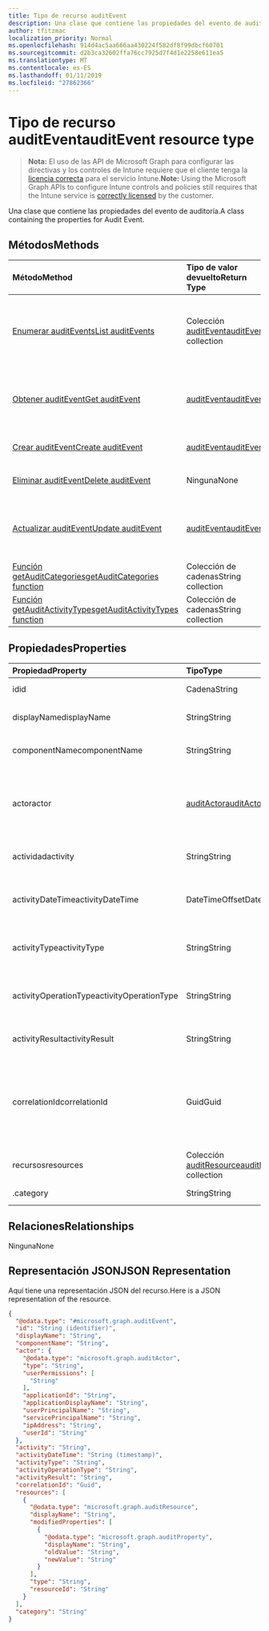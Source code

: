 ```yaml
---
title: Tipo de recurso auditEvent
description: Una clase que contiene las propiedades del evento de auditoría.
author: tfitzmac
localization_priority: Normal
ms.openlocfilehash: 914d4ac5aa666aa430224f582df8f99dbcf60701
ms.sourcegitcommit: d2b3ca32602ffa76cc7925d7f4d1e2258e611ea5
ms.translationtype: MT
ms.contentlocale: es-ES
ms.lasthandoff: 01/11/2019
ms.locfileid: "27862366"
---
```

# <a name="auditevent-resource-type"></a><span data-ttu-id="16766-103">Tipo de recurso auditEvent</span><span class="sxs-lookup"><span data-stu-id="16766-103">auditEvent resource type</span></span>

> <span data-ttu-id="16766-104">**Nota:** El uso de las API de Microsoft Graph para configurar las directivas y los controles de Intune requiere que el cliente tenga la [licencia correcta](https://go.microsoft.com/fwlink/?linkid=839381) para el servicio Intune.</span><span class="sxs-lookup"><span data-stu-id="16766-104">**Note:** Using the Microsoft Graph APIs to configure Intune controls and policies still requires that the Intune service is [correctly licensed](https://go.microsoft.com/fwlink/?linkid=839381) by the customer.</span></span>

<span data-ttu-id="16766-105">Una clase que contiene las propiedades del evento de auditoría.</span><span class="sxs-lookup"><span data-stu-id="16766-105">A class containing the properties for Audit Event.</span></span>
## <a name="methods"></a><span data-ttu-id="16766-106">Métodos</span><span class="sxs-lookup"><span data-stu-id="16766-106">Methods</span></span>
|<span data-ttu-id="16766-107">Método</span><span class="sxs-lookup"><span data-stu-id="16766-107">Method</span></span>|<span data-ttu-id="16766-108">Tipo de valor devuelto</span><span class="sxs-lookup"><span data-stu-id="16766-108">Return Type</span></span>|<span data-ttu-id="16766-109">Descripción</span><span class="sxs-lookup"><span data-stu-id="16766-109">Description</span></span>|
|:---|:---|:---|
|[<span data-ttu-id="16766-110">Enumerar auditEvents</span><span class="sxs-lookup"><span data-stu-id="16766-110">List auditEvents</span></span>](../api/intune-auditing-auditevent-list.md)|<span data-ttu-id="16766-111">Colección [auditEvent](../resources/intune-auditing-auditevent.md)</span><span class="sxs-lookup"><span data-stu-id="16766-111">[auditEvent](../resources/intune-auditing-auditevent.md) collection</span></span>|<span data-ttu-id="16766-112">Enumere las propiedades y las relaciones de los objetos [auditEvent](../resources/intune-auditing-auditevent.md).</span><span class="sxs-lookup"><span data-stu-id="16766-112">List properties and relationships of the [auditEvent](../resources/intune-auditing-auditevent.md) objects.</span></span>|
|[<span data-ttu-id="16766-113">Obtener auditEvent</span><span class="sxs-lookup"><span data-stu-id="16766-113">Get auditEvent</span></span>](../api/intune-auditing-auditevent-get.md)|[<span data-ttu-id="16766-114">auditEvent</span><span class="sxs-lookup"><span data-stu-id="16766-114">auditEvent</span></span>](../resources/intune-auditing-auditevent.md)|<span data-ttu-id="16766-115">Lea las propiedades y las relaciones del objeto [auditEvent](../resources/intune-auditing-auditevent.md).</span><span class="sxs-lookup"><span data-stu-id="16766-115">Read properties and relationships of the [auditEvent](../resources/intune-auditing-auditevent.md) object.</span></span>|
|[<span data-ttu-id="16766-116">Crear auditEvent</span><span class="sxs-lookup"><span data-stu-id="16766-116">Create auditEvent</span></span>](../api/intune-auditing-auditevent-create.md)|[<span data-ttu-id="16766-117">auditEvent</span><span class="sxs-lookup"><span data-stu-id="16766-117">auditEvent</span></span>](../resources/intune-auditing-auditevent.md)|<span data-ttu-id="16766-118">Cree un objeto [auditEvent](../resources/intune-auditing-auditevent.md).</span><span class="sxs-lookup"><span data-stu-id="16766-118">Create a new [auditEvent](../resources/intune-auditing-auditevent.md) object.</span></span>|
|[<span data-ttu-id="16766-119">Eliminar auditEvent</span><span class="sxs-lookup"><span data-stu-id="16766-119">Delete auditEvent</span></span>](../api/intune-auditing-auditevent-delete.md)|<span data-ttu-id="16766-120">Ninguna</span><span class="sxs-lookup"><span data-stu-id="16766-120">None</span></span>|<span data-ttu-id="16766-121">Elimina un [auditEvent](../resources/intune-auditing-auditevent.md).</span><span class="sxs-lookup"><span data-stu-id="16766-121">Deletes a [auditEvent](../resources/intune-auditing-auditevent.md).</span></span>|
|[<span data-ttu-id="16766-122">Actualizar auditEvent</span><span class="sxs-lookup"><span data-stu-id="16766-122">Update auditEvent</span></span>](../api/intune-auditing-auditevent-update.md)|[<span data-ttu-id="16766-123">auditEvent</span><span class="sxs-lookup"><span data-stu-id="16766-123">auditEvent</span></span>](../resources/intune-auditing-auditevent.md)|<span data-ttu-id="16766-124">Actualice las propiedades de un objeto [auditEvent](../resources/intune-auditing-auditevent.md).</span><span class="sxs-lookup"><span data-stu-id="16766-124">Update the properties of a [auditEvent](../resources/intune-auditing-auditevent.md) object.</span></span>|
|[<span data-ttu-id="16766-125">Función getAuditCategories</span><span class="sxs-lookup"><span data-stu-id="16766-125">getAuditCategories function</span></span>](../api/intune-auditing-auditevent-getauditcategories.md)|<span data-ttu-id="16766-126">Colección de cadenas</span><span class="sxs-lookup"><span data-stu-id="16766-126">String collection</span></span>|<span data-ttu-id="16766-127">Todavía no documentado</span><span class="sxs-lookup"><span data-stu-id="16766-127">Not yet documented</span></span>|
|[<span data-ttu-id="16766-128">Función getAuditActivityTypes</span><span class="sxs-lookup"><span data-stu-id="16766-128">getAuditActivityTypes function</span></span>](../api/intune-auditing-auditevent-getauditactivitytypes.md)|<span data-ttu-id="16766-129">Colección de cadenas</span><span class="sxs-lookup"><span data-stu-id="16766-129">String collection</span></span>|<span data-ttu-id="16766-130">Todavía no documentado</span><span class="sxs-lookup"><span data-stu-id="16766-130">Not yet documented</span></span>|

## <a name="properties"></a><span data-ttu-id="16766-131">Propiedades</span><span class="sxs-lookup"><span data-stu-id="16766-131">Properties</span></span>
|<span data-ttu-id="16766-132">Propiedad</span><span class="sxs-lookup"><span data-stu-id="16766-132">Property</span></span>|<span data-ttu-id="16766-133">Tipo</span><span class="sxs-lookup"><span data-stu-id="16766-133">Type</span></span>|<span data-ttu-id="16766-134">Descripción</span><span class="sxs-lookup"><span data-stu-id="16766-134">Description</span></span>|
|:---|:---|:---|
|<span data-ttu-id="16766-135">id</span><span class="sxs-lookup"><span data-stu-id="16766-135">id</span></span>|<span data-ttu-id="16766-136">Cadena</span><span class="sxs-lookup"><span data-stu-id="16766-136">String</span></span>|<span data-ttu-id="16766-137">Clave de la entidad.</span><span class="sxs-lookup"><span data-stu-id="16766-137">Key of the entity.</span></span>|
|<span data-ttu-id="16766-138">displayName</span><span class="sxs-lookup"><span data-stu-id="16766-138">displayName</span></span>|<span data-ttu-id="16766-139">String</span><span class="sxs-lookup"><span data-stu-id="16766-139">String</span></span>|<span data-ttu-id="16766-140">Nombre para mostrar del evento.</span><span class="sxs-lookup"><span data-stu-id="16766-140">Event display name.</span></span>|
|<span data-ttu-id="16766-141">componentName</span><span class="sxs-lookup"><span data-stu-id="16766-141">componentName</span></span>|<span data-ttu-id="16766-142">String</span><span class="sxs-lookup"><span data-stu-id="16766-142">String</span></span>|<span data-ttu-id="16766-143">Nombre del componente.</span><span class="sxs-lookup"><span data-stu-id="16766-143">Component name.</span></span>|
|<span data-ttu-id="16766-144">actor</span><span class="sxs-lookup"><span data-stu-id="16766-144">actor</span></span>|[<span data-ttu-id="16766-145">auditActor</span><span class="sxs-lookup"><span data-stu-id="16766-145">auditActor</span></span>](../resources/intune-auditing-auditactor.md)|<span data-ttu-id="16766-146">Usuario y aplicación de AAD que están asociados al evento de auditoría.</span><span class="sxs-lookup"><span data-stu-id="16766-146">AAD user and application that are associated with the audit event.</span></span>|
|<span data-ttu-id="16766-147">actividad</span><span class="sxs-lookup"><span data-stu-id="16766-147">activity</span></span>|<span data-ttu-id="16766-148">String</span><span class="sxs-lookup"><span data-stu-id="16766-148">String</span></span>|<span data-ttu-id="16766-149">Nombre descriptivo de la actividad.</span><span class="sxs-lookup"><span data-stu-id="16766-149">Friendly name of the activity.</span></span>|
|<span data-ttu-id="16766-150">activityDateTime</span><span class="sxs-lookup"><span data-stu-id="16766-150">activityDateTime</span></span>|<span data-ttu-id="16766-151">DateTimeOffset</span><span class="sxs-lookup"><span data-stu-id="16766-151">DateTimeOffset</span></span>|<span data-ttu-id="16766-152">La fecha y hora en UTC a la que se realizó la actividad.</span><span class="sxs-lookup"><span data-stu-id="16766-152">The date time in UTC when the activity was performed.</span></span>|
|<span data-ttu-id="16766-153">activityType</span><span class="sxs-lookup"><span data-stu-id="16766-153">activityType</span></span>|<span data-ttu-id="16766-154">String</span><span class="sxs-lookup"><span data-stu-id="16766-154">String</span></span>|<span data-ttu-id="16766-155">El tipo de actividad que se realizó.</span><span class="sxs-lookup"><span data-stu-id="16766-155">The type of activity that was being performed.</span></span>|
|<span data-ttu-id="16766-156">activityOperationType</span><span class="sxs-lookup"><span data-stu-id="16766-156">activityOperationType</span></span>|<span data-ttu-id="16766-157">String</span><span class="sxs-lookup"><span data-stu-id="16766-157">String</span></span>|<span data-ttu-id="16766-158">El tipo de operación HTTP de la actividad.</span><span class="sxs-lookup"><span data-stu-id="16766-158">The HTTP operation type of the activity.</span></span>|
|<span data-ttu-id="16766-159">activityResult</span><span class="sxs-lookup"><span data-stu-id="16766-159">activityResult</span></span>|<span data-ttu-id="16766-160">String</span><span class="sxs-lookup"><span data-stu-id="16766-160">String</span></span>|<span data-ttu-id="16766-161">El resultado de la actividad.</span><span class="sxs-lookup"><span data-stu-id="16766-161">The result of the activity.</span></span>|
|<span data-ttu-id="16766-162">correlationId</span><span class="sxs-lookup"><span data-stu-id="16766-162">correlationId</span></span>|<span data-ttu-id="16766-163">Guid</span><span class="sxs-lookup"><span data-stu-id="16766-163">Guid</span></span>|<span data-ttu-id="16766-164">El identificador de la solicitud de cliente que se usa para correlacionar las actividades dentro del sistema.</span><span class="sxs-lookup"><span data-stu-id="16766-164">The client request Id that is used to correlate activity within the system.</span></span>|
|<span data-ttu-id="16766-165">recursos</span><span class="sxs-lookup"><span data-stu-id="16766-165">resources</span></span>|<span data-ttu-id="16766-166">Colección [auditResource](../resources/intune-auditing-auditresource.md)</span><span class="sxs-lookup"><span data-stu-id="16766-166">[auditResource](../resources/intune-auditing-auditresource.md) collection</span></span>|<span data-ttu-id="16766-167">Recursos que se están modificando.</span><span class="sxs-lookup"><span data-stu-id="16766-167">Resources being modified.</span></span>|
|<span data-ttu-id="16766-168">.</span><span class="sxs-lookup"><span data-stu-id="16766-168">category</span></span>|<span data-ttu-id="16766-169">String</span><span class="sxs-lookup"><span data-stu-id="16766-169">String</span></span>|<span data-ttu-id="16766-170">Categoría de auditoría.</span><span class="sxs-lookup"><span data-stu-id="16766-170">Audit category.</span></span>|

## <a name="relationships"></a><span data-ttu-id="16766-171">Relaciones</span><span class="sxs-lookup"><span data-stu-id="16766-171">Relationships</span></span>
<span data-ttu-id="16766-172">Ninguna</span><span class="sxs-lookup"><span data-stu-id="16766-172">None</span></span>
## <a name="json-representation"></a><span data-ttu-id="16766-173">Representación JSON</span><span class="sxs-lookup"><span data-stu-id="16766-173">JSON Representation</span></span>
<span data-ttu-id="16766-174">Aquí tiene una representación JSON del recurso.</span><span class="sxs-lookup"><span data-stu-id="16766-174">Here is a JSON representation of the resource.</span></span>
<!-- {
  "blockType": "resource",
  "keyProperty": "id",
  "@odata.type": "microsoft.graph.auditEvent"
}
-->
``` json
{
  "@odata.type": "#microsoft.graph.auditEvent",
  "id": "String (identifier)",
  "displayName": "String",
  "componentName": "String",
  "actor": {
    "@odata.type": "microsoft.graph.auditActor",
    "type": "String",
    "userPermissions": [
      "String"
    ],
    "applicationId": "String",
    "applicationDisplayName": "String",
    "userPrincipalName": "String",
    "servicePrincipalName": "String",
    "ipAddress": "String",
    "userId": "String"
  },
  "activity": "String",
  "activityDateTime": "String (timestamp)",
  "activityType": "String",
  "activityOperationType": "String",
  "activityResult": "String",
  "correlationId": "Guid",
  "resources": [
    {
      "@odata.type": "microsoft.graph.auditResource",
      "displayName": "String",
      "modifiedProperties": [
        {
          "@odata.type": "microsoft.graph.auditProperty",
          "displayName": "String",
          "oldValue": "String",
          "newValue": "String"
        }
      ],
      "type": "String",
      "resourceId": "String"
    }
  ],
  "category": "String"
}
```



